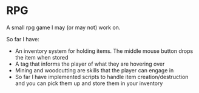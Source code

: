 # RPG

A small rpg game I may (or may not) work on.

So far I have: 
  - An inventory system for holding items. The middle mouse button drops the item when stored
  - A tag that informs the player of what they are hovering over
  - Mining and woodcutting are skills that the player can engage in
  - So far I have implemented scripts to handle item creation/destruction and you can pick them up and store them in your           inventory
